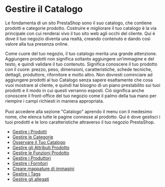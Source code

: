 # Gestire il Catalogo

Le fondamenta di un sito PrestaShop sono il suo catalogo, che contiene prodotti e categorie prodotto. Costruire e migliorare il tuo catalogo è la via principale con cui renderai vivo il tuo sito web agli occhi del cliente. Qui è dove il tuo negozio diventa una realtà, creando contenuto e dando così valore alla tua presenza online.

Come cuore del tuo negozio, il tuo catalogo merita una grande attenzione. Aggiungere prodotti non significa soltanto aggiungere un’immagine e del testo, e quindi validare il tuo contenuto. Significa conoscere il tuo prodotto con il cuore: prezzo, peso, dimensioni, caratteristiche, schede tecniche, dettagli, produttore, rifornitore e molto altro. Non dovresti cominciare ad aggiungere prodotti al tuo Catalogo senza sapere esattamente che cosa vuoi mostrare al cliente, e quindi hai bisogno di un piano prestabilito sui tuoi prodotti e il modo in cui questi verranno esposti. Ciò significa anche conoscere il front-office del tuo negozio come il palmo della tua mano per riempire i campi richiesti in maniera appropriata.\
\
&#x20;Puoi accedere alla sezione "Catalogo" aprendo il menu con il medesimo nome, che elenca tutte le pagine connesse al prodotto. Qui è dove gestisci i tuoi prodotti e le loro caratteristiche attraverso il tuo negozio PrestaShop.&#x20;

* [Gestire i Prodotti](gestire-i-prodotti.md)
* [Gestire le Categorie](gestire-le-categorie.md)
* [Osservare il Tuo Catalogo](osservare-il-tuo-catalogo.md)
* [Gestire gli Attributi Prodotto](gestire-gli-attributi-prodotto.md)
* [Gestire le Funzioni Prodotto](gestire-le-funzioni-prodotto.md)
* [Gestire i Produttori](gestire-i-produttori.md)
* [Gestire i Fornitori ](gestire-i-fornitori.md)
* [Creare mappature di immagini](creare-mappature-di-immagini.md)
* [Gestire i Tags](gestire-i-tags.md)
* [Gestire gli allegati](gestire-gli-allegati.md)
